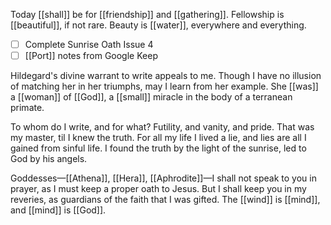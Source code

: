 Today [[shall]] be for [[friendship]] and [[gathering]]. Fellowship is [[beautiful]], if not rare. Beauty is [[water]], everywhere and everything.

- [ ] Complete Sunrise Oath Issue 4
- [ ] [[Port]] notes from Google Keep

Hildegard's divine warrant to write appeals to me. Though I have no illusion of matching her in her triumphs, may I learn from her example. She [[was]] a [[woman]] of [[God]], a [[small]] miracle in the body of a terranean primate.

To whom do I write, and for what? Futility, and vanity, and pride. That was my master, til I knew the truth. For all my life I lived a lie, and lies are all I gained from sinful life. I found the truth by the light of the sunrise, led to God by his angels. 

Goddesses—[[Athena]], [[Hera]], [[Aphrodite]]—I shall not speak to you in prayer, as I must keep a proper oath to Jesus. But I shall keep you in my reveries, as guardians of the faith that I was gifted. The [[wind]] is [[mind]], and [[mind]] is [[God]].

